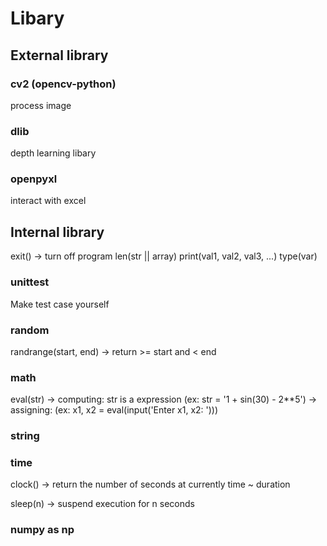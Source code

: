 # Libary

## External library

### cv2 (opencv-python)

process image

### dlib

depth learning libary

### openpyxl

interact with excel

## Internal library

exit() -> turn off program
len(str || array)
print(val1, val2, val3, ...)
type(var)

### unittest

Make test case yourself

### random

randrange(start, end) -> return >= start and < end

### math

eval(str) -> computing: str is a expression (ex: str = '1 + sin(30) - 2**5')
          -> assigning: (ex: x1, x2 = eval(input('Enter x1, x2: ')))
### string

### time

clock() -> return the number of seconds at currently time
~ duration

sleep(n) -> suspend execution for n seconds

### numpy as np